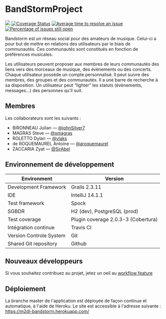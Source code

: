 # BandStormProject
[![](https://travis-ci.org/BandStormTeam/BandStormProject.svg?branch=master)](https://travis-ci.org/BandStormTeam/BandStormProject) [![Coverage Status](https://coveralls.io/repos/BandStormTeam/BandStormProject/badge.svg?branch=V0.2&service=github)](https://coveralls.io/github/BandStormTeam/BandStormProject?branch=master)
[![Average time to resolve an issue](http://isitmaintained.com/badge/resolution/BandStormTeam/BandStormProject.svg)](http://isitmaintained.com/project/BandStormTeam/BandStormProject "Average time to resolve an issue") [![Percentage of issues still open](http://isitmaintained.com/badge/open/BandStormTeam/BandStormProject.svg)](http://isitmaintained.com/project/BandStormTeam/BandStormProject "Percentage of issues still open")

Bandstorm est un réseau social pour des amateurs de musique. Celui-ci a pour but de mettre en relations des utilisateurs par le biais de communautés. Ces communautés sont constitués en fonction de préférences musicales. 

Les utilisateurs peuvent proposer aux membres de leurs communautés des liens vers des  morceaux de musique, des évènements ou des concerts.
Chaque utilisateur possède un compte personnalisé. Il peut suivre des membres, des groupes et des communautés. Il a une barre de recherche à sa disposition.
Un utilisateur peut “lighter” les statuts (évènements, messages...)  des personnes qu’il suit.

## Membres
Les collaborateurs sont les suivants : 
- BIRONNEAU Julian — [@johnSilver7](https://github.com/johnSilver7)
- MAGRAS Steve — [@smagras](https://github.com/smagras)
- ROLETTO Dylan — [@vlaks](https://github.com/vlaks)
- de ROQUEMAUREL Antoine — [@aroquemaurel](https://github.com/aroquemaurel/)
- ZACCARIA Zyat — [@SirAbel](https://github.com/SirAbel)



## Environnement de développement
|           Environment           |                Version                |
|              ---                |                  ---                  |
| Development Framework           | Grails 2.3.11                         |
| IDE                             | IntelliJ 14.1.1                       |
| Test framework                  | Spock                                 |
| SGBDR                           | H2 (dev), PostgreSQL (prod)           |
| Test coverage                   | Plugin coverage 2.0.3-3 (Cobertura)   |
| Intégration continue            | Travis CI                             |
| Version Controle System         | Git                                   |
| Shared Git repository           | Github                                |


## Nouveaux développeurs
Si vous souhaitez contribuez au projet, jetez un oeil au [workflow feature](workflow-feature.md)

## Déploiement
La branche master de l'application est déployée de façon continue et automatique, à l'aide de Heroku.
Le site est accessible à l'adresse suivante : https://m2dl-bandstorm.herokuapp.com/
